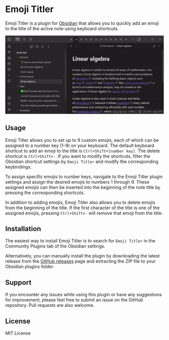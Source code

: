 # Emoji Titler

Emoji Titler is a plugin for [Obsidian](https://obsidian.md/) that allows you to quickly add an emoji to the title of the active note using keyboard shortcuts.

![Emoji Titler Demo Image](img/demo.gif)

## Usage

Emoji Titler allows you to set up to 9 custom emojis, each of which can be assigned to a number key (1-9) on your keyboard. The default keyboard shortcut to add an emoji to the title is `Ctrl+Shift+[number key]`. The delete shortcut is `Ctrl+Shift+-`. If you want to modify the shortcuts, filter the Obsidian shortcut settings by `Emoji Titler` and modify the corresponding keybindings.

To assign specific emojis to number keys, navigate to the Emoji Titler plugin settings and assign the desired emojis to numbers 1 through 9. These assigned emojis can then be inserted into the beginning of the note title by pressing the corresponding shortcuts.

In addition to adding emojis, Emoji Titler also allows you to delete emojis from the beginning of the title. If the first character of the title is one of the assigned emojis, pressing `Ctrl+Shift+-` will remove that emoji from the title.

## Installation

The easiest way to install Emoji Titler is to search for `Emoji Titler` in the Community Plugins tab of the Obsidian settings.

Alternatively, you can manually install the plugin by downloading the latest release from the [GitHub releases](https://github.com/hyeonseonam/obsidian-emoji-titler/releases) page and extracting the ZIP file to your Obsidian plugins folder.


## Support

If you encounter any issues while using this plugin or have any suggestions for improvement, please feel free to submit an issue on the GitHub repository. Pull requests are also welcome.
## License

MIT License